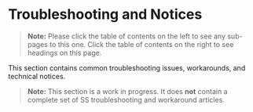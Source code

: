 [title]: # (Troubleshooting)
[tags]: # (troubleshooting, workaround)
[priority]: # (1000)

# Troubleshooting and Notices

> **Note:** Please click the table of contents on the left to see any sub-pages to this one. Click the table of contents on the right to see headings on this page.

This section contains common troubleshooting issues, workarounds, and technical notices. 

> **Note:** This section is a work in progress. It does **not** contain a complete set of SS troubleshooting and workaround articles.
